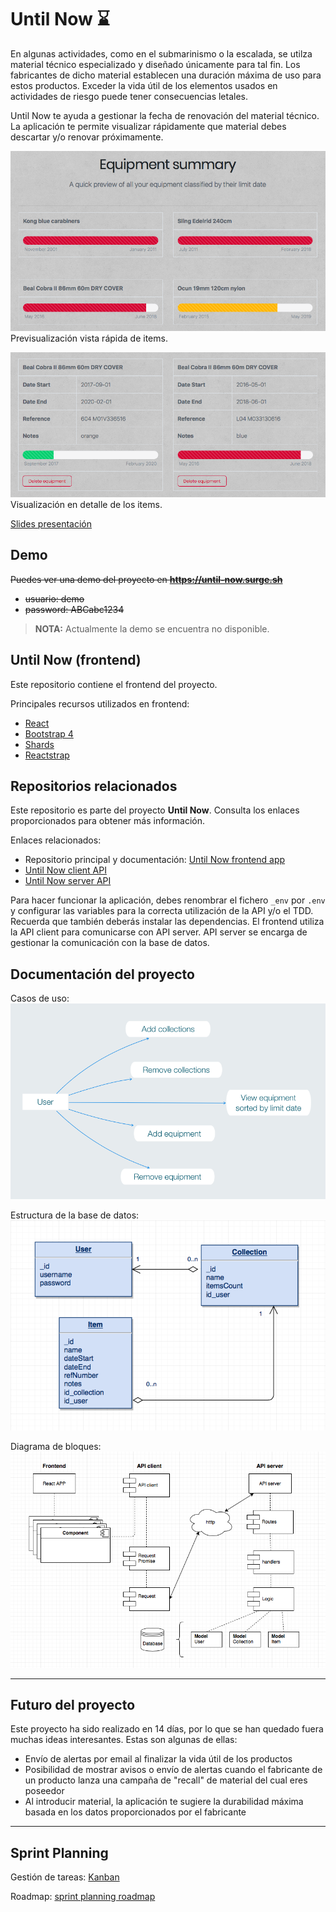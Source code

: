 # Until Now ⌛️  
En algunas actividades, como en el submarinismo o la escalada, se utilza material técnico especializado y diseñado únicamente para tal fin. Los fabricantes de dicho material establecen una duración máxima de uso para estos productos. Exceder la vida útil de los elementos usados en actividades de riesgo puede tener consecuencias letales.

Until Now te ayuda a gestionar la fecha de renovación del material técnico. La aplicación te permite visualizar rápidamente que material debes descartar y/o renovar próximamente.  


![Previsualización vista rápida de items](documentation/preview_1.png) 
Previsualización vista rápida de items.  
  

![Visualización detalle de los items](documentation/preview_2.png)  
Visualización en detalle de los items.  


[Slides presentación](https://docs.google.com/presentation/d/1wR7b1NG2EA7UwatwS05HfbMU5Qd-fRm0PDvkmQIIeW0/edit?usp=sharing)  


## Demo 
~~Puedes ver una demo del proyecto en **https://until-now.surge.sh**~~  

* ~~usuario: demo~~
* ~~password: ABCabc1234~~

> **NOTA:** Actualmente la demo se encuentra no disponible.


## Until Now (frontend) 
Este repositorio contiene el frontend del proyecto.  

Principales recursos utilizados en frontend:
* [React](https://github.com/facebook/create-react-app) 
* [Bootstrap 4](https://getbootstrap.com) 
* [Shards](https://designrevision.com/downloads/shards/) 
* [Reactstrap](https://reactstrap.github.io) 


## Repositorios relacionados 
Este repositorio es parte del proyecto **Until Now**. Consulta los enlaces proporcionados para obtener más información.   

Enlaces relacionados:
* Repositorio principal y documentación: [Until Now frontend app](https://github.com/didaquis/until-now-frontend) 
* [Until Now client API](https://github.com/didaquis/until-now-client-api) 
* [Until Now server API](https://github.com/didaquis/until-now-server-api) 

Para hacer funcionar la aplicación, debes renombrar el fichero `_env` por `.env` y configurar las variables para la correcta utilización de la API y/o el TDD. Recuerda que también deberás instalar las dependencias. El frontend utiliza la API client para comunicarse con API server. API server se encarga de gestionar la comunicación con la base de datos.


## Documentación del proyecto 
Casos de uso:  
![Casos de uso](documentation/use_case.png)  

Estructura de la base de datos:  
![Base de datos](documentation/database.png)  

Diagrama de bloques:  
![Arquitectura](documentation/main.png)   

------ 

## Futuro del proyecto  
Este proyecto ha sido realizado en 14 días, por lo que se han quedado fuera muchas ideas interesantes. Estas son algunas de ellas: 
* Envío de alertas por email al finalizar la vida útil de los productos 
* Posibilidad de mostrar avisos o envío de alertas cuando el fabricante de un producto lanza una campaña de "recall" de material del cual eres poseedor 
* Al introducir material, la aplicación te sugiere la durabilidad máxima basada en los datos proporcionados por el fabricante 

------

## Sprint Planning
Gestión de tareas: [Kanban](https://trello.com/b/x0Vl2LAY/until-now)  

Roadmap: [sprint planning roadmap](/documentation/SprintPlanning.md)  
